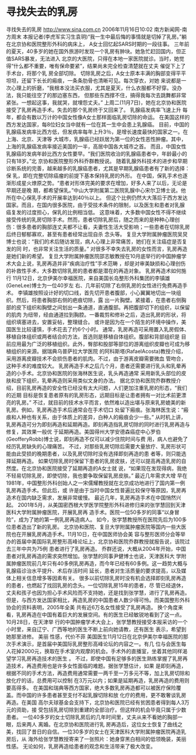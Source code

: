 # 寻找失去的乳房

寻找失去的乳房
http://www.sina.com.cn 2006年11月16日10:02 南方新闻网-南方周末
本报记者(李虎军实习生袁玥)“我一生中最后悔的事情就是切掉了乳房。”躺在北京协和医院整形外科的病床上， A女士回忆起SARS时期的一段往事。
三年前的夏天，40多岁的她在国外旅游时发现一个乳房有肿块。她急忙赶回国内，但正值SARS暴发，无法进入 北京的大医院，只得在本地一家医院就诊。当时，她觉得“什么都不重要，唯有保命要紧”，结果尚未完全检查清楚就在丈夫 催促下上了手术台，将那个乳
房全部切除。
切除乳房之后，A女士原本丰满的胸部变得平平坦坦，还留下长长的瘢痕，一条条肋骨也清晰可见。每次穿衣，对她 来说都是一次心理上的折磨，“我根本没法买衣服，尤其是夏天，什么衣服都不好穿。没办法，我只能往空了的那边塞东西， 但那些东西撑不住，搞得我每次去跳舞都非常紧张。一想起这事，我就哭，就埋怨丈夫。”
上周二(11月7日)，她在北京协和医院接受了乳房再造手术。失去的那个乳房终于又回来了。
乳腺癌发病率飞速上升
每年，都会有数以万计的中国女性像A女士那样面临乳房切除的命运。
在美国这样的西方发达国家，每8位妇女当中就有一位在其一生中会患上乳腺癌。
目前，中国的乳腺癌发病率比西方低，但发病率每年上升3％，是增长速度最快的国家之一。在上海、北京、天津等 大城市，乳腺癌已经跃居为第一位的女性恶性肿瘤。其中，上海的乳腺癌发病率接近美国的一半，高居中国各大城市之首。
而且，中国女性乳腺癌的发病年龄比西方女性要早。“我们医院收治的乳腺癌患者中，年龄最小的只有18岁。”北 京协和医院整形外科乔群教授说。
随着乳腺外科技术的进步和早期诊断系统的完善，越来越多的乳腺癌患者，尤其是早期乳腺癌患者有了新的选择：保 乳，即在完整切除癌瘤的前提下基本保持乳房的外形。
在中国，保乳手术也逐渐形成星火燎原之势。“患者对形体完美的要求在增加，好多人来了以后，无论是早期还是晚 期，都希望保乳。”中山大学附属第二医院乳腺中心宋尔卫博士说。他所在中心保乳手术的开展率达到40％以上。
但这个比例仍然大大落后于西方发达国家。而且，在国内很多医院，由于受技术条件的限制，以及医生和患者对乳腺 癌复发的过度担心，保乳的比例相当低。
这意味着，大多数中国女性不得不继续接受传统的乳房切除手术。然而，患者切除乳房后，随之而来的是种种心理创 伤：很多患者的胸部连丈夫都不让看，夫妻性生活大受影响；一些患者在切除乳房后终日郁郁寡欢，甚至有患者经常出现自杀 念头等。
复旦大学附属肿瘤医院吴炅博士也说：“我们的术后随访发现，病人心理上非常痛苦，她们在关注癌症是否复发的同 时，也非常关注生活的质量。”
对很多不幸失去乳房的女性而言，乳房再造是她们新的希望。
复旦大学附属肿瘤医院邵志敏教授在10月底举行的中国肿瘤学术大会上说，乳房再造并非“疾病治疗性”手术范畴 ，却是对审美缺损和心理创伤的补救性手术，大多数切除乳房的患者都是潜在的再造对象。
乳房再造术如何施行
11月12日，北京伊美尔幸福医院，来自美国长岛整形外科集团的李镇雄(GeneLee)博士为一位40岁左 右、几年前切除了右侧乳房的女性进行免费再造手术。
李镇雄按照设计好的切口线，首先切开患者腹部，小心翼翼地切出一块组织。然后，将患者胸部右侧的疤痕切除，露 出一片胸壁。紧接着，在患者右侧胸部的皮下组织和胸壁之间划出一条通道，直通腹部。再把腹部切下的组织，以保留的肌肉 为纽带，经由通道拉到胸腔。一番裁剪和修补之后，造出乳房的形状，将组织填塞进去，安置妥帖，整理缝合。
或许是因为在一个陌生的环境中操作，美国医生比较谨慎，手术花去了约6个小时。
通常，乳房再造可采用置入乳房假体、移植自体组织或两者结合的方法，首选则是移植自体组织。腹部和背部组织是 目前应用最为广泛的移植组织。此外，臀部和股部等部位的游离组织皮瓣也可成为移植组织的来源。据瑞典乌普萨拉大学医院 的阿科斯塔(RafaelAcosta)教授介绍，采用游离皮瓣技术不会损伤患者的肌肉。不过，由于游离皮瓣需要微血 管吻合，这种手术的难度较大。
乳房再造手术之后几个月，患者还需要进行乳头和乳晕再造的小手术。北京协和医院的张海林医生说，乳头再造通常 采用新乳头部位的皮肤和皮下组织，乳晕再造则采用类似文身的办法。
据北京协和医院乔群教授介绍，目前乳房再造的安全性已经没有太大问题，人们更加注重乳房的形态，“我们的近期 目标是恢复患者原有的乳房形态，远期目标是让患者拥有一对比术前更漂亮的乳房。”
不过，就目前的技术水平而言，依然难以造出堪与原来乳房媲美的新乳房。例如，乳房再造手术后通常会在手术切口 处留下瘢痕。张海林医生说：“瘢痕和人种也有关系，由于体质上的差异，白种人的瘢痕会少一些。”
从时机上讲，乳房再造可分为即刻再造和延期再造。即刻再造指乳房切除的同时进行乳房再造与修复，其效果一般优 于延期再造。美国得州大学安德森癌症中心罗伯(GeofferyRobb)博士说，即刻再造不仅可以减少住院时间与费 用，病人也避免了经历乳房缺失的心理痛苦。
不过，对那些乳房切除后需要大量放疗、乳房形状可能由此受损的晚期患者，以及乳房切除时没有选择即刻再造的患 者等，则只能选择延期再造。
如果切除乳房时保留下患者的乳房皮肤，还可以提高再造乳房的自然度。在北京协和医院接受了延期再造的A女士就 说，“如果现在发现得病，我绝不轻易切除乳房，即使切除，我也要争取保留乳房皮肤。”
最近几年需求大增
早在1981年，中国整形外科创始人之一宋儒耀教授就在北京成功地进行了国内第一例乳房再造手术。但此后，或 许是由于当时中国女性普遍比较保守等原因，乳房再造术在国内缺乏需求，发展非常缓慢。
最近几年，乳房再造手术在中国悄然兴起。
2001年5月，从美国密西根大学医学院整形外科进修归来的张学慧回到天津医科大学附属肿瘤医院，开展乳房再 造手术。医院一位50多岁的同事“以身冒险”，成为了她的第一例乳房再造病人。
如今，张学慧教授所在医院先后为100多位患者造出了新的乳房。
北京协和医院、复旦大学附属肿瘤医院等国内一些大医院也在开展乳房再造手术。11月10日，在中国医师协会美 容与整形医师分会等举办的首届中美国际乳房整形高峰论坛上，北京协和医院乔群教授就报告说，该院过去三年中共为75例 患者进行了乳房再造。
乔群还说，大概从2004年开始，中国患者对乳房再造的需求突然增加。张学慧的同事尹健博士也说，天津医科大 学附属肿瘤医院前几年只有40多例乳房再造，而今年已经有60多例。这一趋势大概与乳腺癌诊治水平提升、术后存活时间 延长，患者对生活质量的要求提高，以及媒体上相关信息增多等因素有关。
很多以前切除乳房时没有机会选择即刻乳房再造的患者，也燃起了找回乳房的念头。一位切除乳房15年的患者，尽 管已经退休，丈夫和孩子也因为担心手术风险而不支持她，还是找到张学慧，进行了乳房再造。
但是，与西方发达国家相比，再造乳房的中国患者人数少得可怜。而美国整形外科协会的资料表明，2005年全美 共有近6万名女性接受了乳房再造。
换个角度来看，乳房再造在中国有着巨大的发展空间。有的医生已经敏锐地看到了这一点。10月28日，在天津举 行的中国肿瘤学术大会上，张学慧教授接受本报采访的一个小时里，来自辽宁、广西等地的医生不断上前向她请教，还有医生 表示，希望到她那里进修。
美丽
性感，代价不菲
美国医生11月12日在北京伊美尔幸福医院的那次手术演示，是首届中美国际乳房整形高峰论坛的内容之一。有几 位与会医生每人花掉2000元，换取在手术室内观摩的机会。手术外的直播室，坐着其他同样渴望学习乳房再造技术的医生 。
不过，即使中国有足够多的医生熟练掌握了乳房再造技术，再造费用也是许多女性面临的难题。据张学慧估计，如果 是即刻再造，根据不同的手术方法，再造费用通常需要一两千至一万多元不等，加上乳房切除和放化疗的话，总费用可以控制 在3万元以内；如果是延期再造，乳房再造的费用则要高得多。
在美国和瑞典等西方国家，绝大多数乳房再造都可以被医疗保险覆盖。而中国的许多患者甚至支付不起乳腺切除和放 化疗的费用，更不敢奢谈乳房再造。在美国
高尔夫球基金会支持下，北京协和医院已经有贫困患者得到每人3万元的资助，接 受包括乳房切除到重建的全部治疗。但这样的机会毕竟只属于少数患者。
一位40多岁的女士切除乳房后的几年时间里，丈夫从来不看她的胸部一眼，后来两人
离婚。在北京协和医院进行乳 房再造后，这位女士恢复了曲线之美，找回了昔日的自信。一位30多岁的女士在天津医科大学附属肿瘤医院再造乳房后，从 海外给张学慧教授寄来了一张照片：她身穿黑白相间的低领晚装，美丽性感。
无论如何，乳房再造给患者的观念和生活带来了极大改变。

